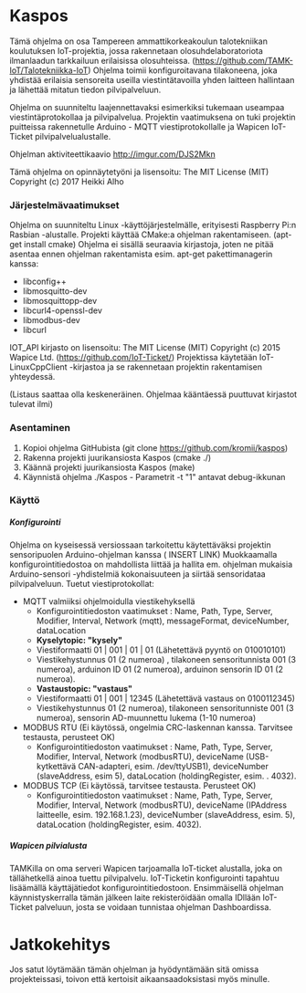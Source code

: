 # Kaspos

Tämä ohjelma on osa Tampereen ammattikorkeakoulun talotekniikan koulutuksen IoT-projektia, jossa rakennetaan olosuhdelaboratoriota ilmanlaadun tarkkailuun erilaisissa olosuhteissa. (https://github.com/TAMK-IoT/Talotekniikka-IoT)
Ohjelma toimii konfiguroitavana tilakoneena, joka yhdistää erilaisia sensoreita useilla viestintätavoilla yhden laitteen hallintaan ja lähettää mitatun tiedon pilvipalveluun.

Ohjelma on suunniteltu laajennettavaksi esimerkiksi tukemaan useampaa viestintäprotokollaa ja pilvipalvelua. Projektin vaatimuksena on tuki projektin puitteissa rakennetulle Arduino - MQTT viestiprotokollalle ja Wapicen IoT-Ticket pilvipalvelualustalle.

Ohjelman aktiviteettikaavio http://imgur.com/DJS2Mkn

Tämä ohjelma on opinnäytetyöni ja lisensoitu: The MIT License (MIT) Copyright (c) 2017 Heikki Alho


### Järjestelmävaatimukset

Ohjelma on suunniteltu Linux -käyttöjärjestelmälle, erityisesti Raspberry Pi:n Rasbian -alustalle. Projekti käyttää CMake:a ohjelman rakentamiseen. (apt-get install cmake)
Ohjelma ei sisällä seuraavia kirjastoja, joten ne pitää asentaa ennen ohjelman rakentamista esim. apt-get pakettimanagerin kanssa:
- libconfig++
- libmosquitto-dev
- libmosquittopp-dev
- libcurl4-openssl-dev
- libmodbus-dev
- libcurl


IOT_API kirjasto on lisensoitu: The MIT License (MIT) Copyright (c) 2015 Wapice Ltd. (https://github.com/IoT-Ticket/) Projektissa käytetään IoT-LinuxCppClient -kirjastoa ja se rakennetaan projektin rakentamisen yhteydessä.

(Listaus saattaa olla keskeneräinen. Ohjelmaa kääntäessä puuttuvat kirjastot tulevat ilmi)

### Asentaminen

1. Kopioi ohjelma GitHubista (git clone https://github.com/kromii/kaspos)
2. Rakenna projekti juurikansiosta Kaspos (cmake ./)
3. Käännä projekti juurikansiosta Kaspos (make)
4. Käynnistä ohjelma ./Kaspos - Parametrit -t "1" antavat debug-ikkunan

### Käyttö

##### Konfigurointi

Ohjelma on kyseisessä versiossaan tarkoitettu käytettäväksi projektin sensoripuolen Arduino-ohjelman kanssa ( INSERT LINK)
Muokkaamalla konfigurointitiedostoa on mahdollista liittää ja hallita em. ohjelman mukaisia Arduino-sensori -yhdistelmiä kokonaisuuteen ja siirtää sensoridataa pilvipalveluun. Tuetut viestiprotokollat:

- MQTT valmiiksi ohjelmoidulla viestikehyksellä
	- Konfigurointitiedoston vaatimukset : Name, Path, Type, Server, Modifier, Interval, Network (mqtt), messageFormat, deviceNumber, dataLocation
	- **Kyselytopic: "kysely"**
    - Viestiformaatti 01 | 001 | 01 | 01 (Lähetettävä pyyntö on 010010101)
    - Viestikehystunnus 01 (2 numeroa) , tilakoneen sensoritunnista 001 (3 numeroa), arduinon ID 01 (2 numeroa), arduinon sensorin ID 01 (2 numeroa).    
    - **Vastaustopic: "vastaus"**
    - Viestiformaatti 01 | 001 | 12345 (Lähetettävä vastaus on 0100112345)
    - Viestikehystunnus 01 (2 numeroa), tilakoneen sensoritunniste 001 (3 numeroa), sensorin AD-muunnettu lukema (1-10 numeroa)
- MODBUS RTU (Ei käytössä, ongelmia CRC-laskennan kanssa. Tarvitsee testausta, perusteet OK)
	- Konfigurointitiedoston vaatimukset : Name, Path, Type, Server, Modifier, Interval, Network (modbusRTU), deviceName (USB-kytkettävä CAN-adapteri, esim. /dev/ttyUSB1), deviceNumber (slaveAddress, esim 5), dataLocation (holdingRegister, esim. . 4032).
- MODBUS TCP (Ei käytössä, tarvitsee testausta. Perusteet OK)
	- Konfigurointitiedoston vaatimukset : Name, Path, Type, Server, Modifier, Interval, Network (modbusRTU), deviceName (IPAddress laitteelle, esim. 192.168.1.23), deviceNumber (slaveAddress, esim. 5), dataLocation (holdingRegister, esim. 4032).
    
##### Wapicen pilvialusta

TAMKilla on oma serveri Wapicen tarjoamalla IoT-ticket alustalla, joka on tällähetkellä ainoa tuettu pilvipalvelu. 
IoT-Ticketin konfigurointi tapahtuu lisäämällä käyttäjätiedot konfigurointitiedostoon. Ensimmäisellä ohjelman käynnistyskerralla tämän jälkeen laite rekisteröidään omalla IDllään IoT-Ticket palveluun, josta se voidaan tunnistaa ohjelman Dashboardissa.

# Jatkokehitys

Jos satut löytämään tämän ohjelman ja hyödyntämään sitä omissa projekteissasi, toivon että kertoisit aikaansaadoksistasi myös minulle.
